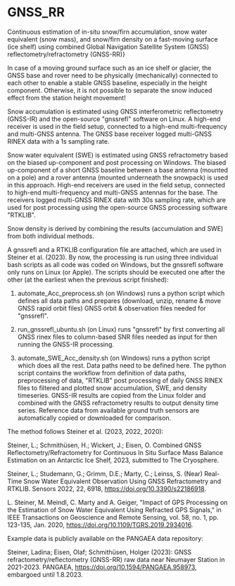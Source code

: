 # GNSS_RR
Continuous estimation of in-situ snow/firn accumulation, snow water equivalent (snow mass), and snow/firn density 
on a fast-moving surface (ice shelf) using combined Global Navigation Satellite System (GNSS) reflectometry/refractometry (GNSS-RR)}


In case of a moving ground surface such as an ice shelf or glacier, the GNSS base and rover need to be physically (mechanically) connected 
to each other to enable a stable GNSS baseline, especially in the height component. Otherwise, it is not possible to separate 
the snow induced effect from the station height movement!

Snow accumulation is estimated using GNSS interferometric reflectometry (GNSS-IR) and the open-source "gnssrefl" software on Linux. 
A high-end receiver is used in the field setup, connected to a high-end multi-frequency and multi-GNSS antenna. The GNSS base 
receiver logged multi-GNSS RINEX data with a 1s sampling rate.

Snow water equivalent (SWE) is estimated using GNSS refractometry based on the biased up-component and post processing on Windows. 
The biased up-component of a short GNSS baseline between a base antenna (mounted on a pole) and a rover antenna (mounted underneath the snowpack) 
is used in this approach. High-end receivers are used in the field setup, connected to high-end multi-frequency and multi-GNSS antennas for the base. 
The receivers logged multi-GNSS RINEX data with 30s sampling rate, which are used for post processing using the open-source GNSS processing software "RTKLIB". 

Snow density is derived by combining the results (accumulation and SWE) from both individual methods.



A gnssrefl and a RTKLIB configuration file are attached, which are used in Steiner et al. (2023). 
By now, the processing is run using three individual bash scripts as all code was coded on Windows, but the gnssrefl software only runs on Linux (or Apple).
The scripts should be executed one after the other (at the earliest when the previous script finished):

1. automate_Acc_preprocess.sh (on Windows)
   runs a python script which defines all data paths and prepares (download, unzip, rename & move GNSS rapid orbit files) GNSS orbit & observation files needed for "gnssrefl".
   
2. run_gnssrefl_ubuntu.sh (on Linux)
   runs "gnssrefl" by first converting all GNSS rinex files to column-based SNR files needed as input for then running the GNSS-IR processing.

3. automate_SWE_Acc_density.sh (on Windows)
   runs a python script which does all the rest. Data paths need to be defined here. The python script contains the workflow from definition 
   of data paths, preprocessing of data, "RTKLIB" post processing of daily GNSS RINEX files to filtered and plotted snow accumulation, SWE, and 
   density timeseries. GNSS-IR results are copied from the Linux folder and combined with the GNSS refractometry results to output density time series. 
   Reference data from available ground truth sensors are automatically copied or downloaded for comparison.



The method follows Steiner et al. (2023, 2022, 2020): 

Steiner, L.; Schmithüsen, H.; Wickert, J.; Eisen, O. Combined GNSS Reflectometry/Refractometry for
Continuous In Situ Surface Mass Balance Estimation on an Antarctic Ice Shelf, 2023, submitted to The Cryosphere.

Steiner, L.; Studemann, G.; Grimm, D.E.; Marty, C.; Leinss, S. (Near) Real-Time Snow Water Equivalent Observation Using GNSS Refractometry and RTKLIB. 
Sensors 2022, 22, 6918, https://doi.org/10.3390/s22186918.

L. Steiner, M. Meindl, C. Marty and A. Geiger, "Impact of GPS Processing on the Estimation of Snow Water Equivalent Using Refracted GPS Signals," 
in IEEE Transactions on Geoscience and Remote Sensing, vol. 58, no. 1, pp. 123-135, Jan. 2020, https://doi.org/10.1109/TGRS.2019.2934016.





Example data is publicly available on the PANGAEA data repository:

Steiner, Ladina; Eisen, Olaf; Schmithüsen, Holger (2023): GNSS refractometry/reflectometry (GNSS-RR)
raw data near Neumayer Station in 2021-2023. PANGAEA, https://doi.org/10.1594/PANGAEA.958973, embargoed until 1.8.2023.

